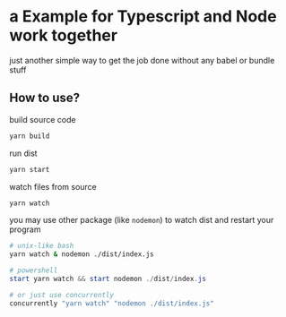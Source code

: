 # a Example for Typescript and Node work together
just another simple way to get the job done without any babel or bundle stuff

## How to use?

build source code
```sh
yarn build
```

run dist
```sh
yarn start
```

watch files from source
```sh
yarn watch
```

you may use other package (like `nodemon`) to watch dist and restart your program
```bash
# unix-like bash
yarn watch & nodemon ./dist/index.js
```

```powershell
# powershell
start yarn watch && start nodemon ./dist/index.js
```

```sh
# or just use concurrently
concurrently "yarn watch" "nodemon ./dist/index.js"
```